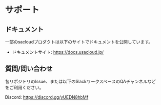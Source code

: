 # サポート

## ドキュメント

一部のsacloudプロダクトは以下のサイトでドキュメントを公開しています。

- ドキュメントサイト: https://docs.usacloud.jp/

## 質問/問い合わせ

各リポジトリのIssue、または以下のSlackワークスペースのQAチャンネルなどをご利用ください。

Discord: https://discord.gg/yUEDN8hbMf
